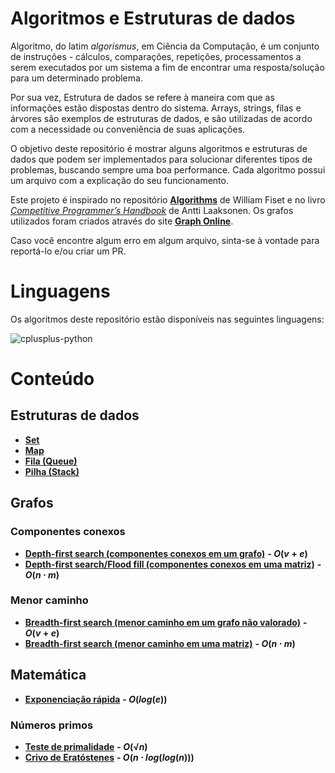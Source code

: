 # Algoritmos e Estruturas de dados

Algoritmo, do latim _algorismus_, em Ciência da Computação, é um conjunto de instruções - cálculos, comparações, repetições, processamentos a serem executados por um sistema a fim de encontrar uma resposta/solução para um determinado problema.

Por sua vez, Estrutura de dados se refere à maneira com que as informações estão dispostas dentro do sistema. Arrays, strings, filas e árvores são exemplos de estruturas de dados, e são utilizadas de acordo com a necessidade ou conveniência de suas aplicações.

O objetivo deste repositório é mostrar alguns algoritmos e estruturas de dados que podem ser implementados para solucionar diferentes tipos de problemas, buscando sempre uma boa performance. Cada algoritmo possui um arquivo com a explicação do seu funcionamento.

Este projeto é inspirado no repositório [**Algorithms**](https://github.com/williamfiset/Algorithms) de William Fiset e no livro [_Competitive Programmer’s Handbook_](https://cses.fi/book/book.pdf) de Antti Laaksonen. Os grafos utilizados foram criados através do site [**Graph Online**](https://graphonline.ru).

Caso você encontre algum erro em algum arquivo, sinta-se à vontade para reportá-lo e/ou criar um PR.

# Linguagens

Os algoritmos deste repositório estão disponíveis nas seguintes linguagens:

<img src="https://skillicons.dev/icons?i=cpp,py" alt="cplusplus-python">

# Conteúdo

## Estruturas de dados
- [**Set**](src/estruturas_de_dados/set/explicacao.md)
- [**Map**](src/estruturas_de_dados/map/explicacao.md)
- [**Fila (Queue)**](src/estruturas_de_dados/fila/explicacao.md)
- [**Pilha (Stack)**](src/estruturas_de_dados/pilha/explicacao.md)

## Grafos

### Componentes conexos
- [**Depth-first search (componentes conexos em um grafo)**](src/grafos/componentes_conexos/dfs_componentes_conexos_grafo/explicacao.md) **- $O(v + e)$**
- [**Depth-first search/Flood fill (componentes conexos em uma matriz)**](src/grafos/componentes_conexos/dfs_componentes_conexos_matriz/explicacao.md) **- $O(n \cdot m)$**

### Menor caminho
- [**Breadth-first search (menor caminho em um grafo não valorado)**](src/grafos/menor_caminho/bfs_menor_caminho_grafo/explicacao.md) **- $O(v + e)$**
- [**Breadth-first search (menor caminho em uma matriz)**](src/grafos/menor_caminho/bfs_menor_caminho_matriz/explicacao.md) **- $O(n \cdot m)$**

## Matemática

- [**Exponenciação rápida**](src/matematica/exponenciacao_rapida/explicacao.md) **- $O(log(e))$**

### Números primos
- [**Teste de primalidade**](src/matematica/numeros_primos/primalidade/explicacao.md) **- $O(√n)$**
- [**Crivo de Eratóstenes**](src/matematica/numeros_primos/crivo_eratostenes/explicacao.md) **- $O(n \cdot log(log(n)))$**
